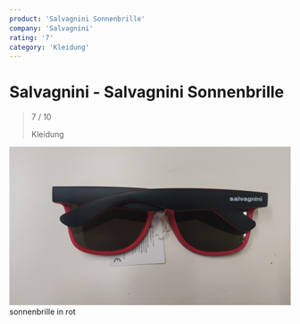 ```yaml
---
product: 'Salvagnini Sonnenbrille'
company: 'Salvagnini'
rating: '7'
category: 'Kleidung'
---
```


# Salvagnini - Salvagnini Sonnenbrille
>
> 7 / 10
>
> Kleidung

![Salvagnini Sonnenbrille](./assets/salvagnini-salvagnini-sonnenbrille-89845298-b11a-47c3-ab5c-776309f77580.jpg)
sonnenbrille in rot
